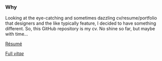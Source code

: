 ### Why
Looking at the eye-catching and sometimes dazzling cv/resume/portfolio
that designers and the like typically feature, I decided to have
something different. So, this GitHub repository is my cv.
No shine so far, but maybe with time...

[Résumé](https://github.com/ozagordi/CV/blob/master/resume.md)

[Full _vitae_](https://github.com/ozagordi/CV/blob/master/cv.md)
